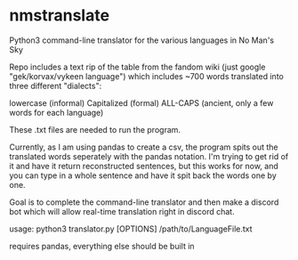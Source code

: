 # nmstranslate
Python3 command-line translator for the various languages in No Man's Sky

Repo includes a text rip of the table from the fandom wiki (just google "gek/korvax/vykeen language") which includes ~700 words translated into three different "dialects":
  
  lowercase (informal)
  Capitalized (formal) 
  ALL-CAPS (ancient, only a few words for each language) 

These .txt files are needed to run the program.

Currently, as I am using pandas to create a csv, the program spits out the translated words seperately with the pandas notation. I'm trying to get rid of it and have it return reconstructed sentences, but this works for now, and you can type in a whole sentence and have it spit back the words one by one.

Goal is to complete the command-line translator and then make a discord bot which will allow real-time translation right in discord chat.

usage: python3 translator.py [OPTIONS] /path/to/LanguageFile.txt

requires pandas, everything else should be built in

